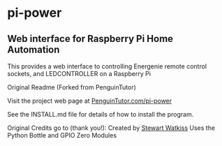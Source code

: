 # pi-power

Web interface for Raspberry Pi Home Automation
-----------------------------------------------

This provides a web interface to controlling Energenie remote control sockets, and LEDCONTROLLER on a Raspberry Pi

Original Readme (Forked from PenguinTutor)

Visit the project web page at [PenguinTutor.com/pi-power](http://www.penguintutor.com/pi-power) 

See the INSTALL.md file for details of how to install the program.

Original Credits go to (thank you!):
Created by [Stewart Watkiss](https://github.com/penguintutor)
Uses the Python Bottle and GPIO Zero Modules
